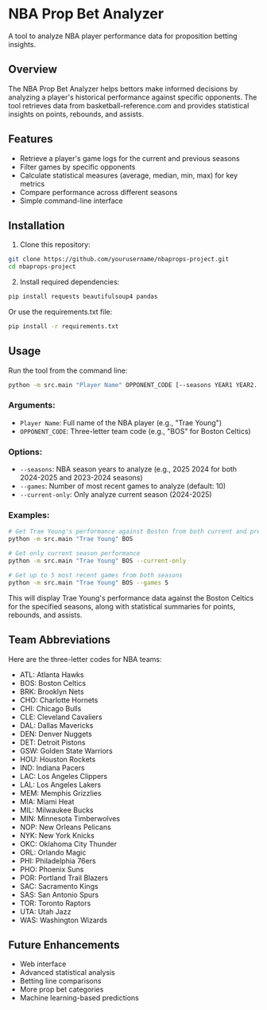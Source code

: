 # NBA Prop Bet Analyzer

A tool to analyze NBA player performance data for proposition betting insights.

## Overview

The NBA Prop Bet Analyzer helps bettors make informed decisions by analyzing a player's historical performance against specific opponents. The tool retrieves data from basketball-reference.com and provides statistical insights on points, rebounds, and assists.

## Features

- Retrieve a player's game logs for the current and previous seasons
- Filter games by specific opponents
- Calculate statistical measures (average, median, min, max) for key metrics
- Compare performance across different seasons
- Simple command-line interface

## Installation

1. Clone this repository:
```bash
git clone https://github.com/yourusername/nbaprops-project.git
cd nbaprops-project
```

2. Install required dependencies:
```bash
pip install requests beautifulsoup4 pandas
```

Or use the requirements.txt file:
```bash
pip install -r requirements.txt
```

## Usage

Run the tool from the command line:

```bash
python -m src.main "Player Name" OPPONENT_CODE [--seasons YEAR1 YEAR2...] [--games NUM_GAMES] [--current-only]
```

### Arguments:

- `Player Name`: Full name of the NBA player (e.g., "Trae Young")
- `OPPONENT_CODE`: Three-letter team code (e.g., "BOS" for Boston Celtics)

### Options:

- `--seasons`: NBA season years to analyze (e.g., 2025 2024 for both 2024-2025 and 2023-2024 seasons)
- `--games`: Number of most recent games to analyze (default: 10)
- `--current-only`: Only analyze current season (2024-2025)

### Examples:

```bash
# Get Trae Young's performance against Boston from both current and previous season
python -m src.main "Trae Young" BOS

# Get only current season performance
python -m src.main "Trae Young" BOS --current-only

# Get up to 5 most recent games from both seasons
python -m src.main "Trae Young" BOS --games 5
```

This will display Trae Young's performance data against the Boston Celtics for the specified seasons, along with statistical summaries for points, rebounds, and assists.

## Team Abbreviations

Here are the three-letter codes for NBA teams:

- ATL: Atlanta Hawks
- BOS: Boston Celtics
- BRK: Brooklyn Nets
- CHO: Charlotte Hornets
- CHI: Chicago Bulls
- CLE: Cleveland Cavaliers
- DAL: Dallas Mavericks
- DEN: Denver Nuggets
- DET: Detroit Pistons
- GSW: Golden State Warriors
- HOU: Houston Rockets
- IND: Indiana Pacers
- LAC: Los Angeles Clippers
- LAL: Los Angeles Lakers
- MEM: Memphis Grizzlies
- MIA: Miami Heat
- MIL: Milwaukee Bucks
- MIN: Minnesota Timberwolves
- NOP: New Orleans Pelicans
- NYK: New York Knicks
- OKC: Oklahoma City Thunder
- ORL: Orlando Magic
- PHI: Philadelphia 76ers
- PHO: Phoenix Suns
- POR: Portland Trail Blazers
- SAC: Sacramento Kings
- SAS: San Antonio Spurs
- TOR: Toronto Raptors
- UTA: Utah Jazz
- WAS: Washington Wizards

## Future Enhancements

- Web interface
- Advanced statistical analysis
- Betting line comparisons
- More prop bet categories
- Machine learning-based predictions 